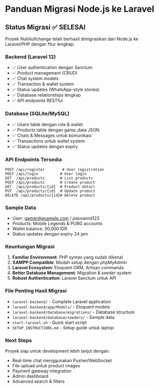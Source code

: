 # Panduan Migrasi Node.js ke Laravel

## Status Migrasi ✅ SELESAI

Proyek NubiluXchange telah berhasil dimigrasikan dari Node.js ke Laravel/PHP dengan fitur lengkap:

### Backend (Laravel 12)
- ✅ User authentication dengan Sanctum
- ✅ Product management (CRUD)
- ✅ Chat system models
- ✅ Transaction & wallet system
- ✅ Status updates (WhatsApp-style stories)
- ✅ Database relationships lengkap
- ✅ API endpoints RESTful

### Database (SQLite/MySQL)
- ✅ Users table dengan role & wallet
- ✅ Products table dengan game_data JSON
- ✅ Chats & Messages untuk komunikasi
- ✅ Transactions untuk wallet system
- ✅ Status updates dengan expiry

### API Endpoints Tersedia
```
POST /api/register        # User registration
POST /api/login          # User login
GET  /api/products       # List products
POST /api/products       # Create product
GET  /api/products/{id}  # Product detail
PUT  /api/products/{id}  # Update product
DELETE /api/products/{id}# Delete product
```

### Sample Data
- User: gamer@example.com / password123
- Products: Mobile Legends & PUBG accounts
- Wallet balance: 50,000 IDR
- Status updates dengan expiry 24 jam

### Keuntungan Migrasi
1. **Familiar Environment**: PHP syntax yang sudah dikenal
2. **XAMPP Compatible**: Mudah setup dengan phpMyAdmin
3. **Laravel Ecosystem**: Eloquent ORM, Artisan commands
4. **Better Database Management**: Migration & seeder system
5. **Robust Authentication**: Laravel Sanctum untuk API

### File Penting Hasil Migrasi
- `laravel-backend/` - Complete Laravel application
- `laravel-backend/app/Models/` - Eloquent models
- `laravel-backend/database/migrations/` - Database structure
- `laravel-backend/database/seeders/` - Sample data
- `start-laravel.sh` - Quick start script
- `SETUP_INSTRUCTIONS.md` - Setup guide untuk laptop

### Next Steps
Proyek siap untuk development lebih lanjut dengan:
- Real-time chat menggunakan Pusher/WebSocket
- File upload untuk product images
- Payment gateway integration
- Admin dashboard
- Advanced search & filters